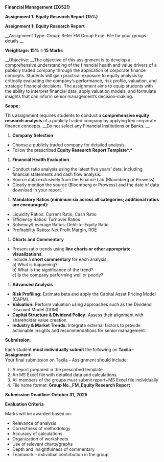 __Financial Management \(ZG521\)__

__Assignment 1: Equity Research Report \(15%\)__

__Assignment 1: Equity Research Report__

__Assignment Type: Group: Refer FM Group Excel File for your groups details __

__Weightage: 15% = 15 Marks__

__Objective: __The objective of this assignment is to develop a comprehensive understanding of the financial health and value drivers of a publicly traded company through the application of corporate finance concepts\. Students will gain practical exposure to equity analysis by critically evaluating the company’s performance, risk profile, valuation, and strategic financial decisions\. The assignment aims to equip students with the ability to interpret financial data, apply valuation models, and formulate insights that can inform senior management’s decision\-making\.

__Scope:__ 

This assignment requires students to conduct a __comprehensive equity research analysis__ of a publicly traded company by applying key corporate finance concepts\. __Do not select any Financial Institutions or Banks\. __

1. __Company Selection__

- Choose a publicly traded company for detailed analysis\.
- Follow the prescribed __Equity Research Report Template*\.*__

1. __Financial Health Evaluation__

- Conduct ratio analysis using the latest five years’ data, including financial statements and cash flow analysis\.
- Source data exclusively from the Finance Lab \(Bloomberg or Prowess\)\.
- Clearly mention the source \(Bloomberg or Prowess\) and the date of data download in your report\.

1. __Mandatory Ratios \(minimum six across all categories; additional ratios are encouraged\):__

- Liquidity Ratios: Current Ratio, Cash Ratio
- Efficiency Ratios: Turnover Ratios
- Solvency/Leverage Ratios: Debt\-to\-Equity Ratio
- Profitability Ratios: Net Profit Margin, ROE

1. __Charts and Commentary__

- Present ratio trends using __line charts or other appropriate visualizations__\.
- Include a __short commentary__ for each analysis:  
a\) What is happening?  
b\) What is the significance of the trend?  
c\) Is the company performing well or poorly?

1. __Advanced Analysis__

- __Risk Profiling:__ Estimate beta and apply the Capital Asset Pricing Model \(CAPM\)\.
- __Valuation:__ Perform valuation using approaches such as the Dividend Discount Model \(DDM\)\.
- __Capital Structure & Dividend Policy:__ Assess their alignment with shareholder value creation\.
- __Industry & Market Trends:__ Integrate external factors to provide actionable insights and recommendations for senior management\.

__Submission__: 

Each student __must individually submit__ the following on __Taxila – Assignment__:  
Your final submission on Taxila – Assignment should include: 

1. A report prepared in the prescribed template 
2. An MS Excel file with detailed data and calculations\.
3. All members of the groups must submit report\+MS Excel file individually
4. File name format: __Group No\.\_FM\_Equity Research Report__

__Submission Deadline: October 31, 2025__

__Evaluation Criteria__

Marks will be awarded based on:

- Relevance of analysis
- Correctness of methodology
- Accuracy of calculations
- Organization of worksheets
- Use of relevant charts/graphs
- Depth and insightfulness of commentary
- Teamwork – individual contribution in the group

